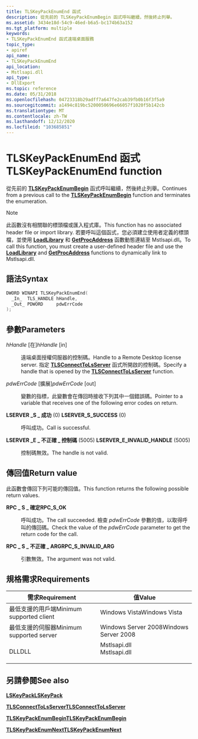 ```yaml
---
title: TLSKeyPackEnumEnd 函式
description: 從先前的 TLSKeyPackEnumBegin 函式呼叫繼續，然後終止列舉。
ms.assetid: 3434e18d-54c9-46ed-b6a5-bc174b63a152
ms.tgt_platform: multiple
keywords:
- TLSKeyPackEnumEnd 函式遠端桌面服務
topic_type:
- apiref
api_name:
- TLSKeyPackEnumEnd
api_location:
- Mstlsapi.dll
api_type:
- DllExport
ms.topic: reference
ms.date: 05/31/2018
ms.openlocfilehash: 04723318b29adff7a647fe2cab39fb0b16f3f5a9
ms.sourcegitcommit: a1494c819bc5200050696e66057f1020f5b142cb
ms.translationtype: MT
ms.contentlocale: zh-TW
ms.lasthandoff: 12/12/2020
ms.locfileid: "103685851"
---
```

# <a name="tlskeypackenumend-function"></a><span data-ttu-id="4d2ca-104">TLSKeyPackEnumEnd 函式</span><span class="sxs-lookup"><span data-stu-id="4d2ca-104">TLSKeyPackEnumEnd function</span></span>

<span data-ttu-id="4d2ca-105">從先前的 [**TLSKeyPackEnumBegin**](tlskeypackenumbegin.md) 函式呼叫繼續，然後終止列舉。</span><span class="sxs-lookup"><span data-stu-id="4d2ca-105">Continues from a previous call to the [**TLSKeyPackEnumBegin**](tlskeypackenumbegin.md) function and terminates the enumeration.</span></span>

> [!Note]  
> <span data-ttu-id="4d2ca-106">此函數沒有相關聯的標頭檔或匯入程式庫。</span><span class="sxs-lookup"><span data-stu-id="4d2ca-106">This function has no associated header file or import library.</span></span> <span data-ttu-id="4d2ca-107">若要呼叫這個函式，您必須建立使用者定義的標頭檔，並使用 [**LoadLibrary**](/windows/desktop/api/libloaderapi/nf-libloaderapi-loadlibrarya) 和 [**GetProcAddress**](/windows/desktop/api/libloaderapi/nf-libloaderapi-getprocaddress) 函數動態連結至 Mstlsapi.dll。</span><span class="sxs-lookup"><span data-stu-id="4d2ca-107">To call this function, you must create a user-defined header file and use the [**LoadLibrary**](/windows/desktop/api/libloaderapi/nf-libloaderapi-loadlibrarya) and [**GetProcAddress**](/windows/desktop/api/libloaderapi/nf-libloaderapi-getprocaddress) functions to dynamically link to Mstlsapi.dll.</span></span>

 

## <a name="syntax"></a><span data-ttu-id="4d2ca-108">語法</span><span class="sxs-lookup"><span data-stu-id="4d2ca-108">Syntax</span></span>


```C++
DWORD WINAPI TLSKeyPackEnumEnd(
  _In_  TLS_HANDLE hHandle,
  _Out_ PDWORD     pdwErrCode
);
```



## <a name="parameters"></a><span data-ttu-id="4d2ca-109">參數</span><span class="sxs-lookup"><span data-stu-id="4d2ca-109">Parameters</span></span>

<dl> <dt>

<span data-ttu-id="4d2ca-110">*hHandle* \[在\]</span><span class="sxs-lookup"><span data-stu-id="4d2ca-110">*hHandle* \[in\]</span></span>
</dt> <dd>

<span data-ttu-id="4d2ca-111">遠端桌面授權伺服器的控制碼。</span><span class="sxs-lookup"><span data-stu-id="4d2ca-111">Handle to a Remote Desktop license server.</span></span> <span data-ttu-id="4d2ca-112">指定 [**TLSConnectToLsServer**](tlsconnecttolsserver.md) 函式所開啟的控制碼。</span><span class="sxs-lookup"><span data-stu-id="4d2ca-112">Specify a handle that is opened by the [**TLSConnectToLsServer**](tlsconnecttolsserver.md) function.</span></span>

</dd> <dt>

<span data-ttu-id="4d2ca-113">*pdwErrCode* \[擴展\]</span><span class="sxs-lookup"><span data-stu-id="4d2ca-113">*pdwErrCode* \[out\]</span></span>
</dt> <dd>

<span data-ttu-id="4d2ca-114">變數的指標，此變數會在傳回時接收下列其中一個錯誤碼。</span><span class="sxs-lookup"><span data-stu-id="4d2ca-114">Pointer to a variable that receives one of the following error codes on return.</span></span>

<dt>

<span id="LSERVER_S_SUCCESS"></span><span id="lserver_s_success"></span>

<span data-ttu-id="4d2ca-115"><span id="LSERVER_S_SUCCESS"></span><span id="lserver_s_success"></span>**LSERVER \_S \_ 成功** (0) </span><span class="sxs-lookup"><span data-stu-id="4d2ca-115"><span id="LSERVER_S_SUCCESS"></span><span id="lserver_s_success"></span>**LSERVER\_S\_SUCCESS** (0)</span></span>


</dt> <dd>

<span data-ttu-id="4d2ca-116">呼叫成功。</span><span class="sxs-lookup"><span data-stu-id="4d2ca-116">Call is successful.</span></span>

</dd> <dt>

<span id="LSERVER_E_INVALID_HANDLE"></span><span id="lserver_e_invalid_handle"></span>

<span data-ttu-id="4d2ca-117"><span id="LSERVER_E_INVALID_HANDLE"></span><span id="lserver_e_invalid_handle"></span>**LSERVER \_E \_ 不正確 \_ 控制碼** (5005) </span><span class="sxs-lookup"><span data-stu-id="4d2ca-117"><span id="LSERVER_E_INVALID_HANDLE"></span><span id="lserver_e_invalid_handle"></span>**LSERVER\_E\_INVALID\_HANDLE** (5005)</span></span>


</dt> <dd>

<span data-ttu-id="4d2ca-118">控制碼無效。</span><span class="sxs-lookup"><span data-stu-id="4d2ca-118">The handle is not valid.</span></span>

</dd> </dl> </dd> </dl>

## <a name="return-value"></a><span data-ttu-id="4d2ca-119">傳回值</span><span class="sxs-lookup"><span data-stu-id="4d2ca-119">Return value</span></span>

<span data-ttu-id="4d2ca-120">此函數會傳回下列可能的傳回值。</span><span class="sxs-lookup"><span data-stu-id="4d2ca-120">This function returns the following possible return values.</span></span>

<dl> <dt>

<span data-ttu-id="4d2ca-121">**RPC \_ S \_ 確定**</span><span class="sxs-lookup"><span data-stu-id="4d2ca-121">**RPC\_S\_OK**</span></span>
</dt> <dd>

<span data-ttu-id="4d2ca-122">呼叫成功。</span><span class="sxs-lookup"><span data-stu-id="4d2ca-122">The call succeeded.</span></span> <span data-ttu-id="4d2ca-123">檢查 *pdwErrCode* 參數的值，以取得呼叫的傳回碼。</span><span class="sxs-lookup"><span data-stu-id="4d2ca-123">Check the value of the *pdwErrCode* parameter to get the return code for the call.</span></span>

</dd> <dt>

<span data-ttu-id="4d2ca-124">**RPC \_ S \_ 不正確 \_ ARG**</span><span class="sxs-lookup"><span data-stu-id="4d2ca-124">**RPC\_S\_INVALID\_ARG**</span></span>
</dt> <dd>

<span data-ttu-id="4d2ca-125">引數無效。</span><span class="sxs-lookup"><span data-stu-id="4d2ca-125">The argument was not valid.</span></span>

</dd> </dl>

## <a name="requirements"></a><span data-ttu-id="4d2ca-126">規格需求</span><span class="sxs-lookup"><span data-stu-id="4d2ca-126">Requirements</span></span>



| <span data-ttu-id="4d2ca-127">需求</span><span class="sxs-lookup"><span data-stu-id="4d2ca-127">Requirement</span></span> | <span data-ttu-id="4d2ca-128">值</span><span class="sxs-lookup"><span data-stu-id="4d2ca-128">Value</span></span> |
|-------------------------------------|-----------------------------------------------------------------------------------------|
| <span data-ttu-id="4d2ca-129">最低支援的用戶端</span><span class="sxs-lookup"><span data-stu-id="4d2ca-129">Minimum supported client</span></span><br/> | <span data-ttu-id="4d2ca-130">Windows Vista</span><span class="sxs-lookup"><span data-stu-id="4d2ca-130">Windows Vista</span></span><br/>                                                                |
| <span data-ttu-id="4d2ca-131">最低支援的伺服器</span><span class="sxs-lookup"><span data-stu-id="4d2ca-131">Minimum supported server</span></span><br/> | <span data-ttu-id="4d2ca-132">Windows Server 2008</span><span class="sxs-lookup"><span data-stu-id="4d2ca-132">Windows Server 2008</span></span><br/>                                                          |
| <span data-ttu-id="4d2ca-133">DLL</span><span class="sxs-lookup"><span data-stu-id="4d2ca-133">DLL</span></span><br/>                      | <dl> <span data-ttu-id="4d2ca-134"><dt>Mstlsapi.dll</dt></span><span class="sxs-lookup"><span data-stu-id="4d2ca-134"><dt>Mstlsapi.dll</dt></span></span> </dl> |



## <a name="see-also"></a><span data-ttu-id="4d2ca-135">另請參閱</span><span class="sxs-lookup"><span data-stu-id="4d2ca-135">See also</span></span>

<dl> <dt>

[<span data-ttu-id="4d2ca-136">**LSKeyPack**</span><span class="sxs-lookup"><span data-stu-id="4d2ca-136">**LSKeyPack**</span></span>](lskeypack.md)
</dt> <dt>

[<span data-ttu-id="4d2ca-137">**TLSConnectToLsServer**</span><span class="sxs-lookup"><span data-stu-id="4d2ca-137">**TLSConnectToLsServer**</span></span>](tlsconnecttolsserver.md)
</dt> <dt>

[<span data-ttu-id="4d2ca-138">**TLSKeyPackEnumBegin**</span><span class="sxs-lookup"><span data-stu-id="4d2ca-138">**TLSKeyPackEnumBegin**</span></span>](tlskeypackenumbegin.md)
</dt> <dt>

[<span data-ttu-id="4d2ca-139">**TLSKeyPackEnumNext**</span><span class="sxs-lookup"><span data-stu-id="4d2ca-139">**TLSKeyPackEnumNext**</span></span>](tlskeypackenumnext.md)
</dt> </dl>

 

